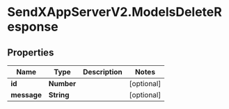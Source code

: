 # SendXAppServerV2.ModelsDeleteResponse

## Properties
Name | Type | Description | Notes
------------ | ------------- | ------------- | -------------
**id** | **Number** |  | [optional] 
**message** | **String** |  | [optional] 


